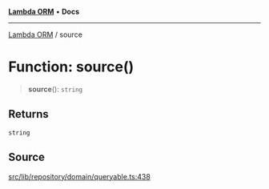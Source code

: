 [**Lambda ORM**](../README.md) • **Docs**

***

[Lambda ORM](../README.md) / source

# Function: source()

> **source**(): `string`

## Returns

`string`

## Source

[src/lib/repository/domain/queryable.ts:438](https://github.com/lambda-orm/lambdaorm-base/blob/f5bdfd5d7ef4bf9d8223ee81080c8ed65a6bb693/src/lib/repository/domain/queryable.ts#L438)
